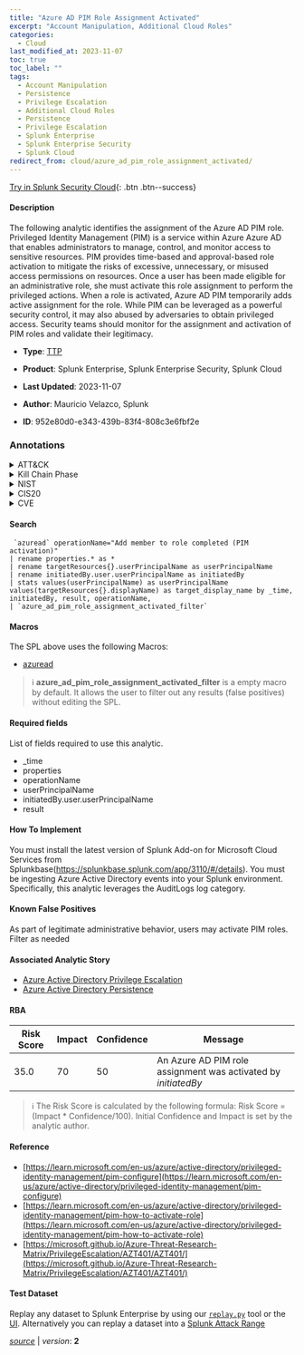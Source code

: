 ```yaml
---
title: "Azure AD PIM Role Assignment Activated"
excerpt: "Account Manipulation, Additional Cloud Roles"
categories:
  - Cloud
last_modified_at: 2023-11-07
toc: true
toc_label: ""
tags:
  - Account Manipulation
  - Persistence
  - Privilege Escalation
  - Additional Cloud Roles
  - Persistence
  - Privilege Escalation
  - Splunk Enterprise
  - Splunk Enterprise Security
  - Splunk Cloud
redirect_from: cloud/azure_ad_pim_role_assignment_activated/
---
```




[Try in Splunk Security Cloud](https://www.splunk.com/en_us/cyber-security.html){: .btn .btn--success}

#### Description

The following analytic identifies the assignment of the Azure AD PIM role. Privileged Identity Management (PIM) is a service within Azure Azure AD that enables administrators to manage, control, and monitor access to sensitive resources. PIM provides time-based and approval-based role activation to mitigate the risks of excessive, unnecessary, or misused access permissions on resources. Once a user has been made eligible for an administrative role, she must activate this role assignment to perform the privileged actions. When a role is activated, Azure AD PIM temporarily adds active assignment for the role. While PIM can be leveraged as a powerful security control, it may also abused by adversaries to obtain privileged access. Security teams should monitor for the assignment and activation of PIM roles and validate their legitimacy.

- **Type**: [TTP](https://github.com/splunk/security_content/wiki/Detection-Analytic-Types)
- **Product**: Splunk Enterprise, Splunk Enterprise Security, Splunk Cloud

- **Last Updated**: 2023-11-07
- **Author**: Mauricio Velazco, Splunk
- **ID**: 952e80d0-e343-439b-83f4-808c3e6fbf2e

### Annotations
<details>
  <summary>ATT&CK</summary>

<div markdown="1">

#### [ATT&CK](https://attack.mitre.org/)

| ID          | Technique   | Tactic         |
| ----------- | ----------- |--------------- |
| [T1098](https://attack.mitre.org/techniques/T1098/) | Account Manipulation | Persistence, Privilege Escalation |

| [T1098.003](https://attack.mitre.org/techniques/T1098/003/) | Additional Cloud Roles | Persistence, Privilege Escalation |

</div>
</details>


<details>
  <summary>Kill Chain Phase</summary>

<div markdown="1">

* Installation
* Exploitation


</div>
</details>


<details>
  <summary>NIST</summary>

<div markdown="1">

* DE.CM



</div>
</details>

<details>
  <summary>CIS20</summary>

<div markdown="1">

* CIS 10



</div>
</details>

<details>
  <summary>CVE</summary>

<div markdown="1">


</div>
</details>


#### Search

```
 `azuread` operationName="Add member to role completed (PIM activation)" 
| rename properties.* as * 
| rename targetResources{}.userPrincipalName as userPrincipalName 
| rename initiatedBy.user.userPrincipalName as initiatedBy 
| stats values(userPrincipalName) as userPrincipalName values(targetResources{}.displayName) as target_display_name by _time, initiatedBy, result, operationName, 
| `azure_ad_pim_role_assignment_activated_filter`
```

#### Macros
The SPL above uses the following Macros:
* [azuread](https://github.com/splunk/security_content/blob/develop/macros/azuread.yml)

> :information_source:
> **azure_ad_pim_role_assignment_activated_filter** is a empty macro by default. It allows the user to filter out any results (false positives) without editing the SPL.



#### Required fields
List of fields required to use this analytic.
* _time
* properties
* operationName
* userPrincipalName
* initiatedBy.user.userPrincipalName
* result



#### How To Implement
You must install the latest version of Splunk Add-on for Microsoft Cloud Services from Splunkbase(https://splunkbase.splunk.com/app/3110/#/details). You must be ingesting Azure Active Directory events into your Splunk environment. Specifically, this analytic leverages the AuditLogs log category.
#### Known False Positives
As part of legitimate administrative behavior, users may activate PIM roles. Filter as needed

#### Associated Analytic Story
* [Azure Active Directory Privilege Escalation](/stories/azure_active_directory_privilege_escalation)
* [Azure Active Directory Persistence](/stories/azure_active_directory_persistence)




#### RBA

| Risk Score  | Impact      | Confidence   | Message      |
| ----------- | ----------- |--------------|--------------|
| 35.0 | 70 | 50 | An Azure AD PIM role assignment was activated by $initiatedBy$ |


> :information_source:
> The Risk Score is calculated by the following formula: Risk Score = (Impact * Confidence/100). Initial Confidence and Impact is set by the analytic author.


#### Reference

* [https://learn.microsoft.com/en-us/azure/active-directory/privileged-identity-management/pim-configure](https://learn.microsoft.com/en-us/azure/active-directory/privileged-identity-management/pim-configure)
* [https://learn.microsoft.com/en-us/azure/active-directory/privileged-identity-management/pim-how-to-activate-role](https://learn.microsoft.com/en-us/azure/active-directory/privileged-identity-management/pim-how-to-activate-role)
* [https://microsoft.github.io/Azure-Threat-Research-Matrix/PrivilegeEscalation/AZT401/AZT401/](https://microsoft.github.io/Azure-Threat-Research-Matrix/PrivilegeEscalation/AZT401/AZT401/)



#### Test Dataset
Replay any dataset to Splunk Enterprise by using our [`replay.py`](https://github.com/splunk/attack_data#using-replaypy) tool or the [UI](https://github.com/splunk/attack_data#using-ui).
Alternatively you can replay a dataset into a [Splunk Attack Range](https://github.com/splunk/attack_range#replay-dumps-into-attack-range-splunk-server)




[*source*](https://github.com/splunk/security_content/tree/develop/detections/cloud/azure_ad_pim_role_assignment_activated.yml) \| *version*: **2**
